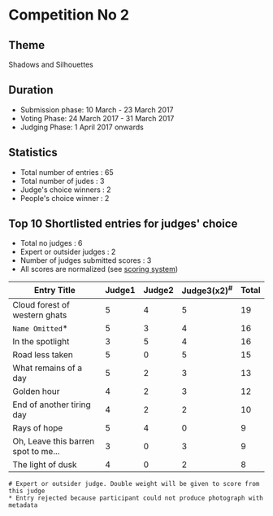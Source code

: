 # Competition No 2

## Theme
Shadows and Silhouettes

## Duration
* Submission phase: 10 March - 23 March 2017
* Voting Phase: 24 March 2017 - 31 March 2017
* Judging Phase: 1 April 2017 onwards

## Statistics
* Total number of entries : 65
* Total number of judes : 3
* Judge's choice winners : 2
* People's choice winner : 2

## Top 10 Shortlisted entries for judges' choice
* Total no judges : 6
* Expert or outsider judges : 2
* Number of judges submitted scores : 3
* All scores are normalized (see [scoring system](https://github.com/photography-ncbs/competition/blob/master/scoring.md))

| Entry Title | Judge1 | Judge2 | Judge3(x2)<sup>\#</sup> | Total| 
| --- | --- |--- |--- |--- |
| Cloud forest of western ghats | 5 |4 |5 |19|
| `Name Omitted`\* | 5 |3 |4 |16 |
| In the spotlight | 3 |5 |4|16|
| Road less taken | 5 |0 |5|15|
| What remains of a day | 5 |2 |3|13|
| Golden hour | 4 |2 |3|12|
|End of another tiring day| 4 |2 |2|10|
|Rays of hope| 5 |4|0|9|
|Oh, Leave this barren spot to me...|3|0|3|9|
|The light of dusk|4|0|2|8|

    # Expert or outsider judge. Double weight will be given to score from this judge
    * Entry rejected because participant could not produce photograph with metadata 
